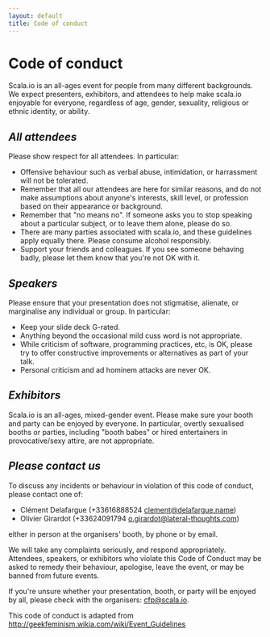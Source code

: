 ```yaml
---
layout: default
title: Code of conduct
---
```

# Code of conduct

Scala.io is an all-ages event for people from many different backgrounds. We
expect presenters, exhibitors, and attendees to help make scala.io enjoyable
for everyone, regardless of age, gender, sexuality, religious or ethnic
identity, or ability.

## *All attendees*

Please show respect for all attendees. In particular:

- Offensive behaviour such as verbal abuse, intimidation, or harrassment will
  not be tolerated.
- Remember that all our attendees are here for similar reasons, and do not
  make assumptions about anyone's interests, skill level, or profession based
  on their appearance or background.
- Remember that "no means no". If someone asks you to stop speaking about a
  particular subject, or to leave them alone, please do so.
- There are many parties associated with scala.io, and these guidelines apply
  equally there. Please consume alcohol responsibly.
- Support your friends and colleagues. If you see someone behaving badly,
  please let them know that you're not OK with it.

## *Speakers*

Please ensure that your presentation does not stigmatise, alienate, or marginalise any individual or group. In particular:

- Keep your slide deck G-rated.
- Anything beyond the occasional mild cuss word is not appropriate.
- While criticism of software, programming practices, etc, is OK, please try
  to offer constructive improvements or alternatives as part of your talk.
- Personal criticism and ad hominem attacks are never OK.

## *Exhibitors*

Scala.io is an all-ages, mixed-gender event. Please make sure your booth and
party can be enjoyed by everyone. In particular, overtly sexualised booths or
parties, including "booth babes" or hired entertainers in provocative/sexy
attire, are not appropriate.

## *Please contact us*

To discuss any incidents or behaviour in violation of this code of conduct,
please contact one of:

- Clément Delafargue (+33616888524 <clement@delafargue.name>)
- Olivier Girardot  (+33624091794 <o.girardot@lateral-thoughts.com>)

either in person at the organisers' booth, by phone or by email.

We will take any complaints seriously, and respond appropriately. Attendees,
speakers, or exhibitors who violate this Code of Conduct may be asked to
remedy their behaviour, apologise, leave the event, or may be banned from
future events.

If you're unsure whether your presentation, booth, or party will be enjoyed by
all, please check with the organisers: <cfp@scala.io>.

This code of conduct is adapted from <http://geekfeminism.wikia.com/wiki/Event_Guidelines>
